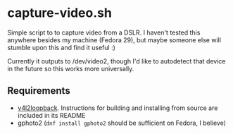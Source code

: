 # capture-video.sh

Simple script to to capture video from a DSLR. I haven't tested this anywhere besides my machine (Fedora 29), but maybe someone else will stumble upon this and find it useful :)

Currently it outputs to /dev/video2, though I'd like to autodetect that device in the future so this works more universally.

## Requirements
- [v4l2loopback](https://github.com/umlaeute/v4l2loopback). Instructions for building and installing from source are included in its README
- gphoto2 (`dnf install gphoto2` should be sufficient on Fedora, I believe)
